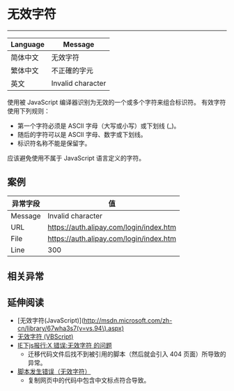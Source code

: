 
# 无效字符

----

| Language | Message           |
|----------|-------------------|
| 简体中文 | 无效字符          |
| 繁体中文 | 不正確的字元      |
| 英文     | Invalid character |

使用被 JavaScript 编译器识别为无效的一个或多个字符来组合标识符。 有效字符使用下列规则：

* 第一个字符必须是 ASCII 字母（大写或小写）或下划线 (_)。
* 随后的字符可以是 ASCII 字母、数字或下划线。
* 标识符名称不能是保留字。

应该避免使用不属于 JavaScript 语言定义的字符。

## 案例

| 异常字段 | 值                                      |
|----------|-----------------------------------------|
| Message  | Invalid character                       |
| URL      | https://auth.alipay.com/login/index.htm |
| File     | https://auth.alipay.com/login/index.htm |
| Line     | 300                                     |

## 相关异常


## 延伸阅读

* [无效字符(JavaScript)](http://msdn.microsoft.com/zh-cn/library/67wha3s7(v=vs.94\).aspx)
* [无效字符 (VBScript)](http://doc.51windows.net/vbscript/?url=/vbscript/html/vserrinvalidcharacter.htm)
* [IE下js报行:X 错误:无效字符 的问题](http://blog.csdn.net/zhimin8haomi/article/details/5267034)
  - 迁移代码文件后找不到被引用的脚本（然后就会引入 404 页面）所导致的异常。
* [脚本发生错误（无效字符）](http://pansanday.blog.163.com/blog/static/38166280201238721177/)
  - 复制网页中的代码中包含中文标点符合导致。
